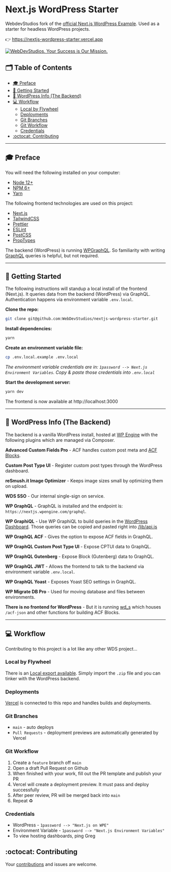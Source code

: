 # Next.js WordPress Starter <!-- omit in toc -->

WebdevStudios fork of the [official Next.js WordPress Example](https://github.com/vercel/next.js/tree/canary/examples/cms-wordpress). Used as a starter for headless WordPress projects.

👉 https://nextjs-wordpress-starter.vercel.app

<a href="https://webdevstudios.com/contact/"><img src="https://webdevstudios.com/wp-content/uploads/2018/04/wds-github-banner.png" alt="WebDevStudios. Your Success is Our Mission."></a>

## 🗂 Table of Contents <!-- omit in toc -->

- [🎓 Preface](#-preface)
- [🚀 Getting Started](#-getting-started)
- [🔧 WordPress Info (The Backend)](#-wordpress-info-the-backend)
- [💻 Workflow](#-workflow)
  - [Local by Flywheel](#local-by-flywheel)
  - [Deployments](#deployments)
  - [Git Branches](#git-branches)
  - [Git Workflow](#git-workflow)
  - [Credentials](#credentials)
- [:octocat: Contributing](#octocat-contributing)

---

## 🎓 Preface

You will need the following installed on your computer:

- [Node 12+](https://nodejs.org/en/)
- [NPM 6+](https://nodejs.org/en/)
- [Yarn](https://yarnpkg.com/)

The following frontend technologies are used on this project:

- [Next.js](https://nextjs.org/)
- [TailwindCSS](https://tailwindcss.com/)
- [Prettier](https://prettier.io/)
- [ESLint](https://eslint.org/)
- [PostCSS](https://postcss.org/)
- [PropTypes](https://reactjs.org/docs/typechecking-with-proptypes.html)

The backend (WordPress) is running [WPGraphQL](https://github.com/wp-graphql/wp-graphql). So familiarity with writing [GraphQL](https://graphql.org/) queries is helpful, but not required.

---

## 🚀 Getting Started

The following instructions will standup a local install of the frontend (Next.js). It queries data from the backend (WordPress) via GraphQL. Authentication happens via environment variable `.env.local`.

**Clone the repo:**

```bash
git clone git@github.com:WebDevStudios/nextjs-wordpress-starter.git
```

**Install dependencies:**

```bash
yarn
```

**Create an environment variable file:**

```bash
cp .env.local.example .env.local
```

_The environment variable credentials are in: `1password --> Next.js Environment Variables`. Copy & paste those credentials into `.env.local`_

**Start the development server:**

```bash
yarn dev
```

The frontend is now available at http://localhost:3000

---

## 🔧 WordPress Info (The Backend)

The backend is a vanilla WordPress install, hosted at [WP Engine](https://nextjs.wpengine.com) with the following plugins which are managed via Composer.

**Advanced Custom Fields Pro** - ACF handles custom post meta and [ACF Blocks](https://www.advancedcustomfields.com/resources/blocks/).

**Custom Post Type UI** - Register custom post types through the WordPress dashboard.

**reSmush.it Image Optimizer** - Keeps image sizes small by optimizing them on upload.

**WDS SSO** - Our internal single-sign on service.

**WP GraphQL** - GraphQL is installed and the endpoint is: `https://nextjs.wpengine.com/graphql`.

**WP GraphiQL** - Use WP GraphiQL to build queries in the [WordPress Dashboard](https://nextjs.wpengine.com/wp-admin/admin.php?page=wp-graphiql%2Fwp-graphiql.php). Those queries can be copied and pasted right into [/lib/api.js](https://github.com/WebDevStudios/nextjs-wordpress-starter/blob/main/lib/api.js)

**WP GraphQL ACF** - Gives the option to expose ACF fields in GraphQL.

**WP GraphQL Custom Post Type UI** - Expose CPTUI data to GraphQL.

**WP GraphQL Gutenberg** - Expose Block (Gutenberg) data to GraphQL.

**WP GraphQL JWT** - Allows the frontend to talk to the backend via environment variable `.env.local`.

**WP GraphQL Yoast** - Exposes Yoast SEO settings in GraphQL.

**WP Migrate DB Pro** - Used for moving database and files between environments.

**There is no frontend for WordPress** - But it is running [wd_s](https://github.com/WebDevStudios/wd_s) which houses `/acf-json` and other functions for building ACF Blocks.

---

## 💻 Workflow

Contributing to this project is a lot like any other WDS project...

### Local by Flywheel

There is an [Local export available](https://drive.google.com/file/d/1p0qvsf2OWSr0Wesl2rrxhwJxHW3JUAMg/view?usp=sharing). Simply import the `.zip` file and you can tinker with the WordPress backend.

### Deployments

[Vercel](https://vercel.com/webdevstudios/nextjs-wordpress-example) is connected to this repo and handles builds and deployments.

### Git Branches

- `main` - auto deploys
- `Pull Requests` - deployment previews are automatically generated by Vercel

### Git Workflow

1. Create a `feature` branch off `main`
2. Open a draft Pull Request on Github
3. When finished with your work, fill out the PR template and publish your PR
4. Vercel will create a deployment preview. It must pass and deploy successfully
5. After peer review, PR will be merged back into `main`
6. Repeat ♻️

### Credentials

- WordPress - `1password --> "Next.js on WPE"`
- Environment Variable - `1password --> "Next.js Environment Variables"`
- To view hosting dashboards, ping Greg

## :octocat: Contributing

Your [contributions](https://github.com/WebDevStudios/nextjs-wordpress-starter/blob/main/.github/CONTRIBUTING.md) and issues are welcome.
